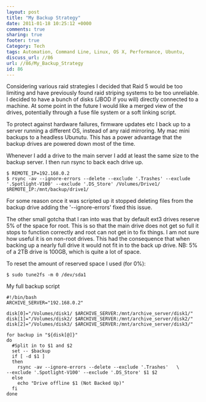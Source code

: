```yaml
---
layout: post
title: "My Backup Strategy"
date: 2011-01-18 10:25:12 +0000 
comments: true
sharing: true
footer: true
Category: Tech
tags: Automation, Command Line, Linux, OS X, Performance, Ubuntu,
discuss_url: //86
url: //86/My_Backup_Strategy
id: 86
---
```

Considering various raid strategies I decided that Raid 5 would be too limiting and have previously found raid striping systems to be too unreliable. I decided to have a bunch of disks (JBOD if you will) directly connected to a machine. At some point in the future I would like a merged view of the drives, potentially through a fuse file system or a soft linking script.

To protect against hardware failures, firmware updates etc I back up to a server running a different OS, instead of any raid mirroring. My mac mini backups to a headless Ubunutu. This has a power advantage that the backup drives are powered down most of the time.

Whenever I add a drive to the main server I add at least the same size to the backup server. I then run rsync to back each drive up. 

    $ REMOTE_IP=192.168.0.2
    $ rsync -av --ignore-errors --delete --exclude '.Trashes' --exclude '.Spotlight-V100' --exclude '.DS_Store' /Volumes/Drive1/ $REMOTE_IP:/mnt/backup/drive1/

For some reason once it was scripted up it stopped deleting files from the backup drive adding the '--ignore-errors' fixed this issue.

The other small gotcha that I ran into was that by default ext3 drives reserve 5% of the space for root. This is so that the main drive does not get so full it stops to function correctly and root can not get in to fix things. I am not sure how useful it is on non-root drives. This had the consequence that when backing up a nearly full drive it would not fit in to the back up drive. NB: 5% of a 2TB drive is 100GB, which is quite a lot of space.

To reset the amount of reserved space I used (for 0%):

    $ sudo tune2fs -m 0 /dev/sda1

My full backup script

    #!/bin/bash
    ARCHIVE_SERVER="192.168.0.2"

    disk[0]="/Volumes/disk1/ $ARCHIVE_SERVER:/mnt/archive_server/disk1/"
    disk[1]="/Volumes/disk2/ $ARCHIVE_SERVER:/mnt/archive_server/disk2/"
    disk[2]="/Volumes/disk3/ $ARCHIVE_SERVER:/mnt/archive_server/disk3/"
   
    for backup in "${disk[@]}"
    do
      #Split in to $1 and $2
      set -- $backup
      if [ -d $1 ]
      then 
        rsync -av --ignore-errors --delete --exclude '.Trashes'   \
    --exclude '.Spotlight-V100' --exclude '.DS_Store' $1 $2
      else
        echo "Drive offline $1 (Not Backed Up)"
      fi
    done

